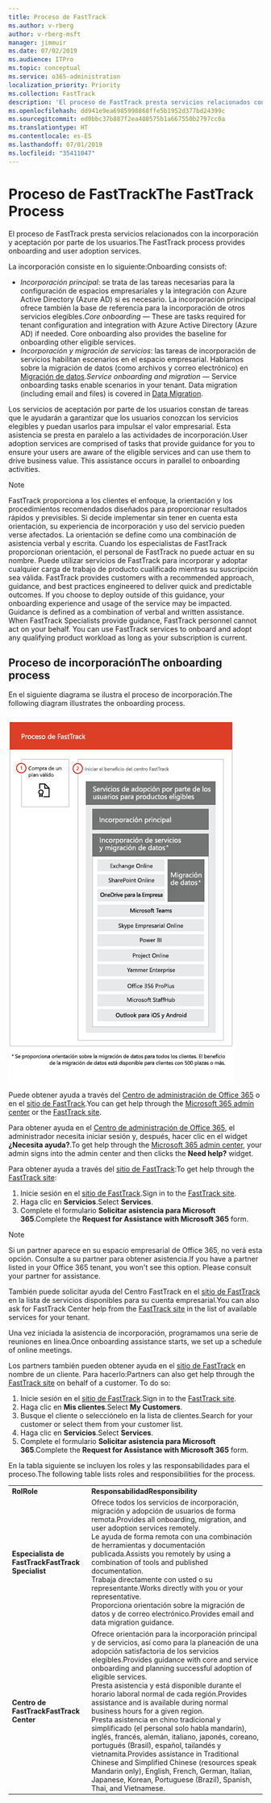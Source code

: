 ```yaml
---
title: Proceso de FastTrack
ms.author: v-rberg
author: v-rberg-msft
manager: jimmuir
ms.date: 07/02/2019
ms.audience: ITPro
ms.topic: conceptual
ms.service: o365-administration
localization_priority: Priority
ms.collection: FastTrack
description: 'El proceso de FastTrack presta servicios relacionados con la incorporación y aceptación por parte de los usuarios. '
ms.openlocfilehash: dd941e9ea6985998868ffe5b1952d377bd24399c
ms.sourcegitcommit: ed0bbc37b887f2ea408575b1a667550b2797cc0a
ms.translationtype: HT
ms.contentlocale: es-ES
ms.lasthandoff: 07/01/2019
ms.locfileid: "35411047"
---
```

# <a name="the-fasttrack-process"></a><span data-ttu-id="cb95f-103">Proceso de FastTrack</span><span class="sxs-lookup"><span data-stu-id="cb95f-103">The FastTrack Process</span></span>

<span data-ttu-id="cb95f-104">El proceso de FastTrack presta servicios relacionados con la incorporación y aceptación por parte de los usuarios.</span><span class="sxs-lookup"><span data-stu-id="cb95f-104">The FastTrack process provides onboarding and user adoption services.</span></span> 
  
<span data-ttu-id="cb95f-105">La incorporación consiste en lo siguiente:</span><span class="sxs-lookup"><span data-stu-id="cb95f-105">Onboarding consists of:</span></span>
  
- <span data-ttu-id="cb95f-p101">*Incorporación principal*: se trata de las tareas necesarias para la configuración de espacios empresariales y la integración con Azure Active Directory (Azure AD) si es necesario. La incorporación principal ofrece también la base de referencia para la incorporación de otros servicios elegibles.</span><span class="sxs-lookup"><span data-stu-id="cb95f-p101">*Core onboarding* — These are tasks required for tenant configuration and integration with Azure Active Directory (Azure AD) if needed. Core onboarding also provides the baseline for onboarding other eligible services.</span></span> 
- <span data-ttu-id="cb95f-p102">*Incorporación y migración de servicios*: las tareas de incorporación de servicios habilitan escenarios en el espacio empresarial. Hablamos sobre la migración de datos (como archivos y correo electrónico) en [Migración de datos](O365-data-migration.md).</span><span class="sxs-lookup"><span data-stu-id="cb95f-p102">*Service onboarding and migration* — Service onboarding tasks enable scenarios in your tenant. Data migration (including email and files) is covered in [Data Migration](O365-data-migration.md).</span></span> 
    
<span data-ttu-id="cb95f-p103">Los servicios de aceptación por parte de los usuarios constan de tareas que le ayudarán a garantizar que los usuarios conozcan los servicios elegibles y puedan usarlos para impulsar el valor empresarial. Esta asistencia se presta en paralelo a las actividades de incorporación.</span><span class="sxs-lookup"><span data-stu-id="cb95f-p103">User adoption services are comprised of tasks that provide guidance for you to ensure your users are aware of the eligible services and can use them to drive business value. This assistance occurs in parallel to onboarding activities.</span></span>
  
> [!NOTE]
> <span data-ttu-id="cb95f-p104">FastTrack proporciona a los clientes el enfoque, la orientación y los procedimientos recomendados diseñados para proporcionar resultados rápidos y previsibles. Si decide implementar sin tener en cuenta esta orientación, su experiencia de incorporación y uso del servicio pueden verse afectados. La orientación se define como una combinación de asistencia verbal y escrita. Cuando los especialistas de FastTrack proporcionan orientación, el personal de FastTrack no puede actuar en su nombre. Puede utilizar servicios de FastTrack para incorporar y adoptar cualquier carga de trabajo de producto cualificado mientras su suscripción sea válida. </span><span class="sxs-lookup"><span data-stu-id="cb95f-p104">FastTrack provides customers with a recommended approach, guidance, and best practices engineered to deliver quick and predictable outcomes. If you choose to deploy outside of this guidance, your onboarding experience and usage of the service may be impacted. Guidance is defined as a combination of verbal and written assistance. When FastTrack Specialists provide guidance, FastTrack personnel cannot act on your behalf. You can use FastTrack services to onboard and adopt any qualifying product workload as long as your subscription is current.</span></span> 
  
## <a name="the-onboarding-process"></a><span data-ttu-id="cb95f-117">Proceso de incorporación</span><span class="sxs-lookup"><span data-stu-id="cb95f-117">The onboarding process</span></span>

<span data-ttu-id="cb95f-118">En el siguiente diagrama se ilustra el proceso de incorporación.</span><span class="sxs-lookup"><span data-stu-id="cb95f-118">The following diagram illustrates the onboarding process.</span></span>
  
![Escala de tiempo para el uso de la ventaja de incorporación](media/O365-Onboarding-Timeline.png)
  
<span data-ttu-id="cb95f-120">Puede obtener ayuda a través del [Centro de administración de Office 365](https://go.microsoft.com/fwlink/?linkid=2032704) o en el [sitio de FastTrack](https://go.microsoft.com/fwlink/?linkid=780698).</span><span class="sxs-lookup"><span data-stu-id="cb95f-120">You can get help through the [Microsoft 365 admin center](https://go.microsoft.com/fwlink/?linkid=2032704) or the [FastTrack site](https://go.microsoft.com/fwlink/?linkid=780698).</span></span> 

<span data-ttu-id="cb95f-121">Para obtener ayuda en el [Centro de administración de Office 365](https://go.microsoft.com/fwlink/?linkid=2032704), el administrador necesita iniciar sesión y, después, hacer clic en el widget **¿Necesita ayuda?**.</span><span class="sxs-lookup"><span data-stu-id="cb95f-121">To get help through the [Microsoft 365 admin center](https://go.microsoft.com/fwlink/?linkid=2032704), your admin signs into the admin center and then clicks the **Need help?** widget.</span></span> 

<span data-ttu-id="cb95f-122">Para obtener ayuda a través del [sitio de FastTrack](https://go.microsoft.com/fwlink/?linkid=780698):</span><span class="sxs-lookup"><span data-stu-id="cb95f-122">To get help through the [FastTrack site](https://go.microsoft.com/fwlink/?linkid=780698):</span></span> 
1.  <span data-ttu-id="cb95f-123">Inicie sesión en el [sitio de FastTrack](https://go.microsoft.com/fwlink/?linkid=780698).</span><span class="sxs-lookup"><span data-stu-id="cb95f-123">Sign in to the [FastTrack site](https://go.microsoft.com/fwlink/?linkid=780698).</span></span> 
2.  <span data-ttu-id="cb95f-124">Haga clic en **Servicios**.</span><span class="sxs-lookup"><span data-stu-id="cb95f-124">Select **Services**.</span></span>
3.  <span data-ttu-id="cb95f-125">Complete el formulario **Solicitar asistencia para Microsoft 365**.</span><span class="sxs-lookup"><span data-stu-id="cb95f-125">Complete the **Request for Assistance with Microsoft 365** form.</span></span> 
> [!NOTE]
>  <span data-ttu-id="cb95f-p105">Si un partner aparece en su espacio empresarial de Office 365, no verá esta opción. Consulte a su partner para obtener asistencia.</span><span class="sxs-lookup"><span data-stu-id="cb95f-p105">If you have a partner listed in your Office 365 tenant, you won't see this option. Please consult your partner for assistance.</span></span> 
  
 <span data-ttu-id="cb95f-128">También puede solicitar ayuda del Centro FastTrack en el [sitio de FastTrack](https://go.microsoft.com/fwlink/?linkid=780698) en la lista de servicios disponibles para su cuenta empresarial.</span><span class="sxs-lookup"><span data-stu-id="cb95f-128">You can also ask for FastTrack Center help from the [FastTrack site](https://go.microsoft.com/fwlink/?linkid=780698) in the list of available services for your tenant.</span></span> 
    
 <span data-ttu-id="cb95f-129">Una vez iniciada la asistencia de incorporación, programamos una serie de reuniones en línea.</span><span class="sxs-lookup"><span data-stu-id="cb95f-129">Once onboarding assistance starts, we set up a schedule of online meetings.</span></span>
    
<span data-ttu-id="cb95f-p106">Los partners también pueden obtener ayuda en el [sitio de FastTrack](https://go.microsoft.com/fwlink/?linkid=780698) en nombre de un cliente. Para hacerlo:</span><span class="sxs-lookup"><span data-stu-id="cb95f-p106">Partners can also get help through the [FastTrack site](https://go.microsoft.com/fwlink/?linkid=780698) on behalf of a customer. To do so:</span></span>
1.  <span data-ttu-id="cb95f-132">Inicie sesión en el [sitio de FastTrack](https://go.microsoft.com/fwlink/?linkid=780698).</span><span class="sxs-lookup"><span data-stu-id="cb95f-132">Sign in to the [FastTrack site](https://go.microsoft.com/fwlink/?linkid=780698).</span></span> 
2.  <span data-ttu-id="cb95f-133">Haga clic en **Mis clientes**.</span><span class="sxs-lookup"><span data-stu-id="cb95f-133">Select **My Customers**.</span></span>
3.  <span data-ttu-id="cb95f-134">Busque el cliente o selecciónelo en la lista de clientes.</span><span class="sxs-lookup"><span data-stu-id="cb95f-134">Search for your customer or select them from your customer list.</span></span>
4.  <span data-ttu-id="cb95f-135">Haga clic en **Servicios**.</span><span class="sxs-lookup"><span data-stu-id="cb95f-135">Select **Services**.</span></span>
5.  <span data-ttu-id="cb95f-136">Complete el formulario **Solicitar asistencia para Microsoft 365**.</span><span class="sxs-lookup"><span data-stu-id="cb95f-136">Complete the **Request for Assistance with Microsoft 365** form.</span></span> 

<span data-ttu-id="cb95f-137">En la tabla siguiente se incluyen los roles y las responsabilidades para el proceso.</span><span class="sxs-lookup"><span data-stu-id="cb95f-137">The following table lists roles and responsibilities for the process.</span></span>
    
|||
|:-----|:-----|
|<span data-ttu-id="cb95f-138">**Rol**</span><span class="sxs-lookup"><span data-stu-id="cb95f-138">**Role**</span></span> <br/> |<span data-ttu-id="cb95f-139">**Responsabilidad**</span><span class="sxs-lookup"><span data-stu-id="cb95f-139">**Responsibility**</span></span> <br/> |
|<span data-ttu-id="cb95f-140">**Especialista de FastTrack**</span><span class="sxs-lookup"><span data-stu-id="cb95f-140">**FastTrack Specialist**</span></span> <br/> |<span data-ttu-id="cb95f-141">Ofrece todos los servicios de incorporación, migración y adopción de usuarios de forma remota.</span><span class="sxs-lookup"><span data-stu-id="cb95f-141">Provides all onboarding, migration, and user adoption services remotely.</span></span>  <br/> <span data-ttu-id="cb95f-142">Le ayuda de forma remota con una combinación de herramientas y documentación publicada.</span><span class="sxs-lookup"><span data-stu-id="cb95f-142">Assists you remotely by using a combination of tools and published documentation.</span></span> <br/> <span data-ttu-id="cb95f-143">Trabaja directamente con usted o su representante.</span><span class="sxs-lookup"><span data-stu-id="cb95f-143">Works directly with you or your representative.</span></span> <br/> <span data-ttu-id="cb95f-144">Proporciona orientación sobre la migración de datos y de correo electrónico.</span><span class="sxs-lookup"><span data-stu-id="cb95f-144">Provides email and data migration guidance.</span></span>|
|<span data-ttu-id="cb95f-145">**Centro de FastTrack**</span><span class="sxs-lookup"><span data-stu-id="cb95f-145">**FastTrack Center**</span></span>  <br/> |<span data-ttu-id="cb95f-146">Ofrece orientación para la incorporación principal y de servicios, así como para la planeación de una adopción satisfactoria de los servicios elegibles.</span><span class="sxs-lookup"><span data-stu-id="cb95f-146">Provides guidance with core and service onboarding and planning successful adoption of eligible services.</span></span>  <br/> <span data-ttu-id="cb95f-147">Presta asistencia y está disponible durante el horario laboral normal de cada región.</span><span class="sxs-lookup"><span data-stu-id="cb95f-147">Provides assistance and is available during normal business hours for a given region.</span></span> <br/> <span data-ttu-id="cb95f-148">Presta asistencia en chino tradicional y simplificado (el personal solo habla mandarín), inglés, francés, alemán, italiano, japonés, coreano, portugués (Brasil), español, tailandés y vietnamita.</span><span class="sxs-lookup"><span data-stu-id="cb95f-148">Provides assistance in Traditional Chinese and Simplified Chinese (resources speak Mandarin only), English, French, German, Italian, Japanese, Korean, Portuguese (Brazil), Spanish, Thai, and Vietnamese.</span></span>|


  


